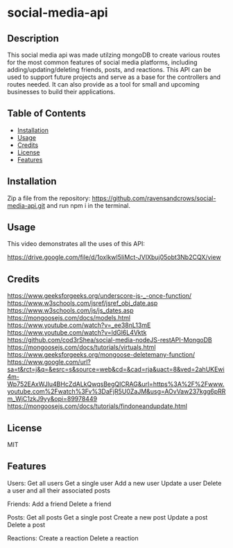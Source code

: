 # social-media-api

## Description

This social media api was made utilzing mongoDB to create various routes for the most common features of social media platforms, including adding/updating/deleting friends, posts, and reactions. This API can be used to support future projects and serve as a base for the controllers and routes needed. It can also provide as a tool for small and upcoming businesses to build their applications.

## Table of Contents

- [Installation](#installation)
- [Usage](#usage)
- [Credits](#credits)
- [License](#license)
- [Features](#features)

## Installation

Zip a file from the repository: https://github.com/ravensandcrows/social-media-api.git and run npm i in the terminal.

## Usage

This video demonstrates all the uses of this API:

https://drive.google.com/file/d/1oxIkwI5IiMct-JVIXbuj05obt3Nb2CQX/view

## Credits

https://www.geeksforgeeks.org/underscore-js-_-once-function/
https://www.w3schools.com/jsref/jsref_obj_date.asp
https://www.w3schools.com/js/js_dates.asp
https://mongoosejs.com/docs/models.html
https://www.youtube.com/watch?v=_ee38nL13mE
https://www.youtube.com/watch?v=ldGl6L4Vktk
https://github.com/cod3rShea/social-media-nodeJS-restAPI-MongoDB
https://mongoosejs.com/docs/tutorials/virtuals.html
https://www.geeksforgeeks.org/mongoose-deletemany-function/
https://www.google.com/url?sa=t&rct=j&q=&esrc=s&source=web&cd=&cad=rja&uact=8&ved=2ahUKEwi4m-Wp752EAxWJlu4BHcZdALkQwqsBegQICRAG&url=https%3A%2F%2Fwww.youtube.com%2Fwatch%3Fv%3DaFjR5U0ZaJM&usg=AOvVaw237kgg6pRRm_WjC1zkJ9yy&opi=89978449
https://mongoosejs.com/docs/tutorials/findoneandupdate.html

## License

MIT

## Features

Users:
Get all users
Get a single user
Add a new user
Update a user
Delete a user and all their associated posts

Friends:
Add a friend
Delete a friend

Posts:
Get all posts
Get a single post
Create a new post
Update a post
Delete a post

Reactions:
Create a reaction
Delete a reaction
